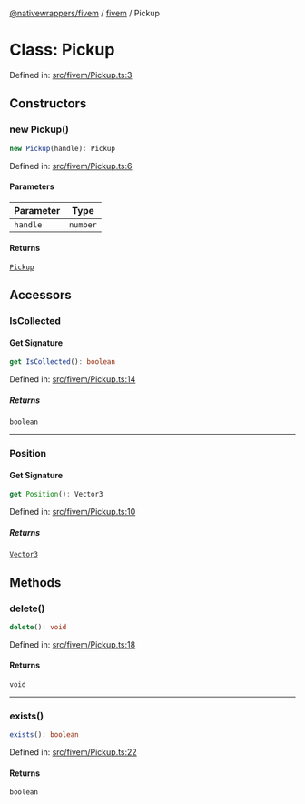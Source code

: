 [@nativewrappers/fivem](../../README.md) / [fivem](../README.md) / Pickup

# Class: Pickup

Defined in: [src/fivem/Pickup.ts:3](https://github.com/nativewrappers/nativewrappers/blob/df8f763f54a2ec439be9cb68f9abf90f9a4d79aa/src/fivem/Pickup.ts#L3)

## Constructors

### new Pickup()

```ts
new Pickup(handle): Pickup
```

Defined in: [src/fivem/Pickup.ts:6](https://github.com/nativewrappers/nativewrappers/blob/df8f763f54a2ec439be9cb68f9abf90f9a4d79aa/src/fivem/Pickup.ts#L6)

#### Parameters

| Parameter | Type |
| ------ | ------ |
| `handle` | `number` |

#### Returns

[`Pickup`](Pickup.md)

## Accessors

### IsCollected

#### Get Signature

```ts
get IsCollected(): boolean
```

Defined in: [src/fivem/Pickup.ts:14](https://github.com/nativewrappers/nativewrappers/blob/df8f763f54a2ec439be9cb68f9abf90f9a4d79aa/src/fivem/Pickup.ts#L14)

##### Returns

`boolean`

***

### Position

#### Get Signature

```ts
get Position(): Vector3
```

Defined in: [src/fivem/Pickup.ts:10](https://github.com/nativewrappers/nativewrappers/blob/df8f763f54a2ec439be9cb68f9abf90f9a4d79aa/src/fivem/Pickup.ts#L10)

##### Returns

[`Vector3`](Vector3.md)

## Methods

### delete()

```ts
delete(): void
```

Defined in: [src/fivem/Pickup.ts:18](https://github.com/nativewrappers/nativewrappers/blob/df8f763f54a2ec439be9cb68f9abf90f9a4d79aa/src/fivem/Pickup.ts#L18)

#### Returns

`void`

***

### exists()

```ts
exists(): boolean
```

Defined in: [src/fivem/Pickup.ts:22](https://github.com/nativewrappers/nativewrappers/blob/df8f763f54a2ec439be9cb68f9abf90f9a4d79aa/src/fivem/Pickup.ts#L22)

#### Returns

`boolean`
